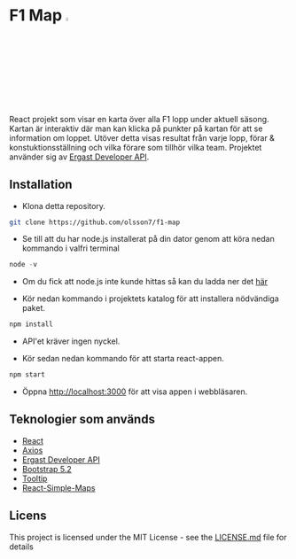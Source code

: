 
# F1 Map <img src="assets/flag.png" width=4% height=4%>

React projekt som visar en karta över alla F1 lopp under aktuell säsong. Kartan är interaktiv där man kan klicka på punkter på kartan för att se information om loppet. Utöver detta visas resultat från varje lopp, förar & konstuktionsställning och vilka förare som tillhör vilka team. 
Projektet använder sig av [Ergast Developer API](http://ergast.com/mrd/). 

## Installation
* Klona detta repository.
```bash
git clone https://github.com/olsson7/f1-map
```

* Se till att du har node.js installerat på din dator genom att köra nedan kommando i valfri terminal
```javascript
node -v
```
* Om du fick att node.js inte kunde hittas så kan du ladda ner det [här](https://nodejs.org/en/download)


* Kör nedan kommando i projektets katalog för att installera nödvändiga paket.
```javascript
npm install
``` 

* API'et kräver ingen nyckel. 

* Kör sedan nedan kommando för att starta react-appen.
```javascript
npm start
```

* Öppna [http://localhost:3000](http://localhost:3000) för att visa appen i webbläsaren.

## Teknologier som används
* [React](https://react.dev/)
* [Axios](https://github.com/axios/axios)
* [Ergast Developer API](http://ergast.com/mrd/)
* [Bootstrap 5.2](https://getbootstrap.com/docs/5.3/getting-started/introduction/)
* [Tooltip](https://mui.com/material-ui/api/tooltip/)
* [React-Simple-Maps](https://www.react-simple-maps.io/
)

## Licens
This project is licensed under the MIT License - see the [LICENSE.md](LICENSE.md) file for details

